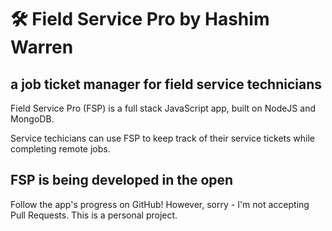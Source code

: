 # 🛠 Field Service Pro by Hashim Warren
## a job ticket manager for field service technicians

Field Service Pro (FSP) is a full stack JavaScript app, built on NodeJS and MongoDB.

Service techicians can use FSP to keep track of their service tickets while completing remote jobs. 

## FSP is being developed in the open
Follow the app's progress on GitHub! However, sorry - I'm not accepting Pull Requests. This is a personal project.


   


